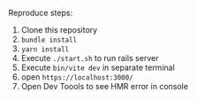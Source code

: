 Reproduce steps:

1. Clone this repository
2. `bundle install`
3. `yarn install`
4. Execute `./start.sh` to run rails server
5. Execute `bin/vite dev` in separate terminal
6. open `https://localhost:3000/`
7. Open Dev Toools to see HMR error in console
